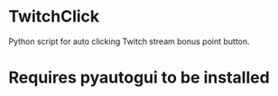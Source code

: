 # TwitchClick
Python script for auto clicking Twitch stream bonus point button.

# Requires pyautogui to be installed
